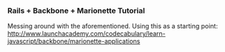 ###  Rails + Backbone + Marionette Tutorial

Messing around with the aforementioned.  Using this as a starting point: http://www.launchacademy.com/codecabulary/learn-javascript/backbone/marionette-applications
